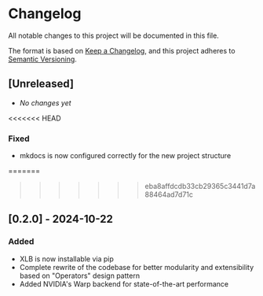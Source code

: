 # Changelog

All notable changes to this project will be documented in this file.

The format is based on [Keep a Changelog](https://keepachangelog.com/en/1.0.0/),
and this project adheres to [Semantic Versioning](https://semver.org/spec/v2.0.0.html).

## [Unreleased]
- _No changes yet_  <!-- Placeholder for future changes -->

<<<<<<< HEAD
### Fixed
-  mkdocs is now configured correctly for the new project structure

=======
>>>>>>> eba8affdcdb33cb29365c3441d7a88464ad7d71c
## [0.2.0] - 2024-10-22

### Added
- XLB is now installable via pip
- Complete rewrite of the codebase for better modularity and extensibility based on "Operators" design pattern
- Added NVIDIA's Warp backend for state-of-the-art performance
